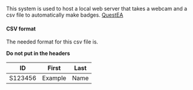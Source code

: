 This system is used to host a local web server that takes a webcam and a csv file to automatically make badges.
[QuestEA](https://www.questforeducationandarts.com/)

#### CSV format
The needed format for this csv file is. 

**Do not put in the headers**

| ID      | First   | Last |
| ------- | ------- | ---- |
| S123456 | Example | Name |
